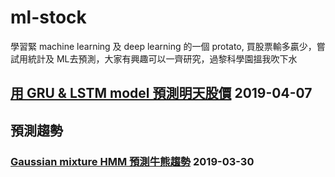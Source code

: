 # ml-stock

學習緊 machine learning 及 deep learning 的一個 protato, 買股票輸多贏少，嘗試用統計及 ML去預測，大家有興趣可以一齊研究，過黎科學園搵我吹下水

## [用 GRU & LSTM model 預測明天股價](https://github.com/giggslam/ml-stock/tree/master/FinMind/FinMind.ipynb) 2019-04-07


## 預測趨勢

### [Gaussian mixture HMM 預測牛熊趨勢](https://github.com/giggslam/ml-stock/tree/master/gaussian_hmm) 2019-03-30